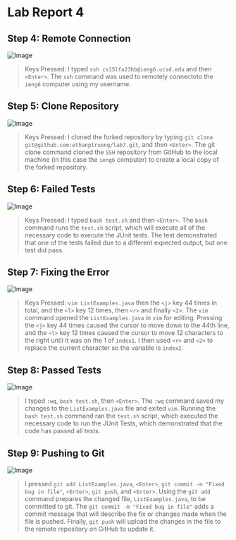 # Lab Report 4
## Step 4: Remote Connection
![Image](https://imgur.com/YJnytU7)
> Keys Pressed: I typed ```ssh cs15lfa23hb@ieng6.ucsd.edu``` and then ```<Enter>```.
> The ```ssh``` command was used to remotely connectoto the ```ieng6``` computer using my username.


## Step 5: Clone Repository
![Image]([https://imgur.com/RqXonnH)
> Keys Pressed: I cloned the forked repository by typing ```git clone git@github.com:ethanptruong/lab7.git```, and then ```<Enter>```.
> The git clone command cloned the ```SSH``` repository from GitHub to the local machine (in this case the ```ieng6``` computer) to create
> a local copy of the forked repository.

## Step 6: Failed Tests
![Image](https://imgur.com/1iE0VE7)
> Keys Pressed: I typed ```bash test.sh``` and then ```<Enter>```.
> The ```bash``` command runs the ```test.sh``` script, which will execute all of the necessary code to execute the JUnit tests.
> The test demonstrated that one of the tests failed due to a different expected output, but one test did pass.

## Step 7: Fixing the Error
![Image](https://imgur.com/wYnu2W5)
> Keys Pressed: ```vim ListExamples.java``` then the ```<j>``` key 44 times in total, and the ```<l>``` key 12 times, then ```<r>``` and finally
> ```<2>```. The ```vim``` command opened the ```ListExamples.java``` in ```vim``` for editing. Pressing the ```<j>``` key 44 times caused
> the cursor to move down to the 44th line, and the ```<l>``` key 12 times caused the cursor to move 12 characters to the right until it
> was on the 1 of ```index1```. I then used ```<r>``` and ```<2>``` to replace the current character so the variable is ```index2```.

## Step 8: Passed Tests
![Image](https://imgur.com/y9hvLvd)
> I typed ```:wq```, ```bash test.sh```, then ```<Enter>```.
> The ```:wq``` command saved my changes to the ```ListExamples.java``` file and exited ```vim```. Running the ```bash test.sh``` command
> ran the ```test.sh``` script, which executed the necessary code to run the JUnit Tests, which demonstrated that the code has passed all
> tests.

## Step 9: Pushing to Git
![Image](https://imgur.com/pXzc04P)
> I pressed ```git add ListExamples.java```, ```<Enter>```, ```git commit -m "Fixed bug in file"```, ```<Enter>```, ```git push```, and
> ```<Enter>```. Using the ```git add``` command prepares the changed file, ```ListExamples.java```, to be committed to git. The
> ```git commit -m "Fixed bug in file"``` adds a commit message that will describe the fix or changes made when the file is pushed. Finally,
> ```git push``` will upload the changes in the file to the remote repository on GitHub to update it. 
